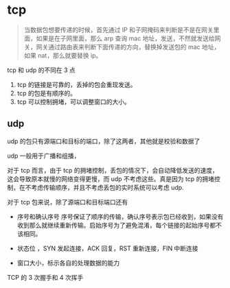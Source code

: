 # tcp

> 当数据包想要传递的时候，首先通过 IP 和子网掩码来判断是不是在网关里面，如果是在子网里面，那么 arp 查询 mac 地址，发送，不然就发送给网关，网关通过路由表来判断下面传递的方向，替换掉发送包的 mac 地址，如果 nat，那么就要替换 ip。

tcp 和 udp 的不同在 3 点

1. tcp 的链接是可靠的，丢掉的包会重现发送。
2. tcp 的包是有顺序的。
3. tcp 可以控制拥堵，可以调整窗口的大小。

## udp

udp 的包只有源端口和目标的端口，除了这两者，其他就是校验和数据了

udp 一般用于广播和组播，

对于 tcp 而言，由于 tcp 的拥堵控制，丢包的情况下，会自动降低发送的速度，这会导致原本就慢的网络变得更慢，而 udp 不考虑这些。真是因为 tcp 的拥堵控制，在不考虑传输顺序，并且不考虑丢包的实时系统可以考虑 udp.

对于 tcp 包来说，除了源端口和目标端口还有

- 序号和确认序号 序号保证了顺序的传输，确认序号表示包已经收到，如果没有收到那么就继续重新传输。启始序号为了避免混淆，每个链接的起始序号都不该相同。

- 状态位 ，SYN 发起连接，ACK 回复，RST 重新连接，FIN 中断连接

- 窗口大小，标示各自的处理数据的能力

TCP 的 3 次握手和 4 次挥手
